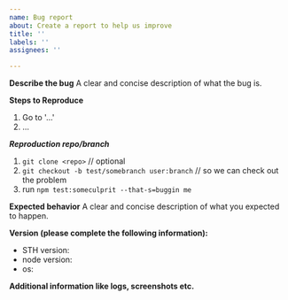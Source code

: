 ```yaml
---
name: Bug report
about: Create a report to help us improve
title: ''
labels: ''
assignees: ''

---
```


**Describe the bug**
A clear and concise description of what the bug is.

**Steps to Reproduce**
1. Go to '...'
2. ...

***Reproduction repo/branch***
1. `git clone <repo>` // optional
2. `git checkout -b test/somebranch user:branch` // so we can check out the problem
3. run `npm test:someculprit --that-s=buggin me`

**Expected behavior**
A clear and concise description of what you expected to happen.

**Version (please complete the following information):**
 - STH version:
 - node version:
 - os:

**Additional information like logs, screenshots etc.**
